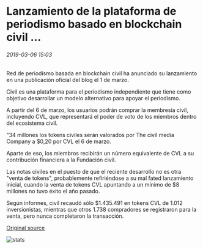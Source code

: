 # Lanzamiento de la plataforma de periodismo basado en blockchain civil ...

###### 2019-03-06 15:03

Red de periodismo basada en blockchain civil ha anunciado su lanzamiento en una publicación oficial del blog el 1 de marzo.

Civil es una plataforma para el periodismo independiente que tiene como objetivo desarrollar un modelo alternativo para apoyar el periodismo.

A partir del 6 de marzo, los usuarios podrán comprar la membresía civil, incluyendo CVL, que representará el poder de voto de los miembros dentro del ecosistema civil.

"34 millones los tokens civiles serán valorados por The civil media Company a $0,20 por CVL el 6 de marzo.

Aparte de eso, los miembros recibirán un número equivalente de CVL a su contribución financiera a la Fundación civil.

Las notas civiles en el puesto de que el reciente desarrollo no es otra "venta de tokens", probablemente refiriéndose a su mal fated lanzamiento inicial, cuando la venta de tokens CVL apuntando a un mínimo de $8 millones no tuvo éxito el año pasado.

Según informes, civil recaudó sólo $1.435.491 en tokens CVL de 1.012 inversionistas, mientras que otros 1.738 compradores se registraron para la venta, pero nunca completaron la transacción.

[Original source](https://cointelegraph.com/news/blockchain-based-journalism-platform-civil-launches)

![stats](https://c.statcounter.com/11760860/0/a89fa40b/1/ "stats")